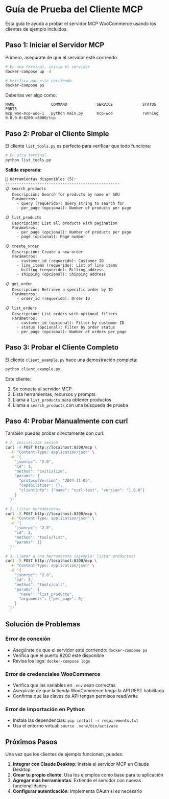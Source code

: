 # Guía de Prueba del Cliente MCP

Esta guía te ayuda a probar el servidor MCP WooCommerce usando los clientes de ejemplo incluidos.

## Paso 1: Iniciar el Servidor MCP

Primero, asegúrate de que el servidor esté corriendo:

```bash
# En una terminal, inicia el servidor
docker-compose up -d

# Verifica que esté corriendo
docker-compose ps
```

Deberías ver algo como:
```
NAME                COMMAND             SERVICE             STATUS              PORTS
mcp_woo-mcp-woo-1   python main.py      mcp-woo             running             0.0.0.0:8200->8000/tcp
```

## Paso 2: Probar el Cliente Simple

El cliente `list_tools.py` es perfecto para verificar que todo funciona:

```bash
# En otra terminal
python list_tools.py
```

**Salida esperada:**
```
🔧 Herramientas disponibles (5):
--------------------------------------------------
📋 search_products
   Descripción: Search for products by name or SKU
   Parámetros:
     - query (requerido): Query string to search for
     - per_page (opcional): Number of products per page

📋 list_products
   Descripción: List all products with pagination
   Parámetros:
     - per_page (opcional): Number of products per page
     - page (opcional): Page number

📋 create_order
   Descripción: Create a new order
   Parámetros:
     - customer_id (requerido): Customer ID
     - line_items (requerido): List of line items
     - billing (requerido): Billing address
     - shipping (opcional): Shipping address

📋 get_order
   Descripción: Retrieve a specific order by ID
   Parámetros:
     - order_id (requerido): Order ID

📋 list_orders
   Descripción: List orders with optional filters
   Parámetros:
     - customer_id (opcional): Filter by customer ID
     - status (opcional): Filter by order status
     - per_page (opcional): Number of orders per page
```

## Paso 3: Probar el Cliente Completo

El cliente `client_example.py` hace una demostración completa:

```bash
python client_example.py
```

Este cliente:
1. Se conecta al servidor MCP
2. Lista herramientas, recursos y prompts
3. Llama a `list_products` para obtener productos
4. Llama a `search_products` con una búsqueda de prueba

## Paso 4: Probar Manualmente con curl

También puedes probar directamente con curl:

```bash
# 1. Inicializar sesión
curl -X POST http://localhost:8200/mcp \
  -H "Content-Type: application/json" \
  -d '{
    "jsonrpc": "2.0",
    "id": 1,
    "method": "initialize",
    "params": {
      "protocolVersion": "2024-11-05",
      "capabilities": {},
      "clientInfo": {"name": "curl-test", "version": "1.0.0"}
    }
  }'

# 2. Listar herramientas
curl -X POST http://localhost:8200/mcp \
  -H "Content-Type: application/json" \
  -d '{
    "jsonrpc": "2.0",
    "id": 2,
    "method": "tools/list",
    "params": {}
  }'

# 3. Llamar a una herramienta (ejemplo: listar productos)
curl -X POST http://localhost:8200/mcp \
  -H "Content-Type: application/json" \
  -d '{
    "jsonrpc": "2.0",
    "id": 3,
    "method": "tools/call",
    "params": {
      "name": "list_products",
      "arguments": {"per_page": 5}
    }
  }'
```

## Solución de Problemas

### Error de conexión
- Asegúrate de que el servidor esté corriendo: `docker-compose ps`
- Verifica que el puerto 8200 esté disponible
- Revisa los logs: `docker-compose logs`

### Error de credenciales WooCommerce
- Verifica que las variables en `.env` sean correctas
- Asegúrate de que la tienda WooCommerce tenga la API REST habilitada
- Confirma que las claves de API tengan permisos read/write

### Error de importación en Python
- Instala las dependencias: `pip install -r requirements.txt`
- Usa el entorno virtual: `source .venv/bin/activate`

## Próximos Pasos

Una vez que los clientes de ejemplo funcionen, puedes:

1. **Integrar con Claude Desktop**: Instala el servidor MCP en Claude Desktop
2. **Crear tu propio cliente**: Usa los ejemplos como base para tu aplicación
3. **Agregar más herramientas**: Extiende el servidor con nuevas funcionalidades
4. **Configurar autenticación**: Implementa OAuth si es necesario